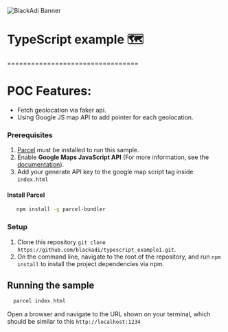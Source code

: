 ![BlackAdi Banner](https://png.pngtree.com/thumb_back/fw800/back_our/20190622/ourmid/pngtree-chinese-style-ink-dragon-banner-image_210265.jpg)

# TypeScript example 🗺️

=================================

# POC Features:

- Fetch geolocation via faker api.
- Using Google JS map API to add pointer for each geolocation.

### Prerequisites

1. [Parcel](https://parceljs.org) must be installed to run this sample.
1. Enable **Google Maps JavaScript API** (For more information, see the [documentation](https://developers.google.com/maps/documentation/javascript/overview#Loading_the_Maps_API)).
1. Add your generate API key to the google map script tag inside `index.html`

#### Install Parcel

```sh
   npm install -g parcel-bundler
```

### Setup

1. Clone this repository `git clone https://github.com/blackadi/typescript_example1.git`.
2. On the command line, navigate to the root of the repository, and run `npm install` to install the project dependencies via npm.

## Running the sample

 ```sh
   parcel index.html
  ```
 Open a browser and navigate to the URL shown on your terminal, which should be similar to this `http://localhost:1234`
